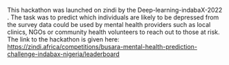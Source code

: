 This hackathon was launched on zindi by the Deep-learning-indabaX-2022 . The task was to predict which  individuals are likely to be depressed from the survey data could be used by mental health providers such as local clinics, NGOs or community health volunteers to reach out to those at risk.
The link to the hackathon is given here: https://zindi.africa/competitions/busara-mental-health-prediction-challenge-indabax-nigeria/leaderboard
